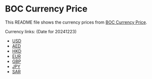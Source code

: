 # BOC Currency Price

This README file shows the currency prices from [BOC Currency Price](https://www.boc.cn/sourcedb/whpj/).

Currency links: (Date for 20241223)

- [USD](https://bocurrencyprice.techina.science/BOC_CURRENCY_PRICE/USD/20241223.json)
- [AED](https://bocurrencyprice.techina.science/BOC_CURRENCY_PRICE/AED/20241223.json)
- [HKD](https://bocurrencyprice.techina.science/BOC_CURRENCY_PRICE/HKD/20241223.json)
- [EUR](https://bocurrencyprice.techina.science/BOC_CURRENCY_PRICE/EUR/20241223.json)
- [GBP](https://bocurrencyprice.techina.science/BOC_CURRENCY_PRICE/GBP/20241223.json)
- [JPY](https://bocurrencyprice.techina.science/BOC_CURRENCY_PRICE/JPY/20241223.json)
- [SAR](https://bocurrencyprice.techina.science/BOC_CURRENCY_PRICE/SAR/20241223.json)
